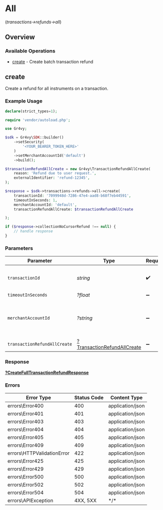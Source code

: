 # All
(*transactions->refunds->all*)

## Overview

### Available Operations

* [create](#create) - Create batch transaction refund

## create

Create a refund for all instruments on a transaction.

### Example Usage

```php
declare(strict_types=1);

require 'vendor/autoload.php';

use Gr4vy;

$sdk = Gr4vy\SDK::builder()
    ->setSecurity(
        '<YOUR_BEARER_TOKEN_HERE>'
    )
    ->setMerchantAccountId('default')
    ->build();

$transactionRefundAllCreate = new Gr4vy\TransactionRefundAllCreate(
    reason: 'Refund due to user request.',
    externalIdentifier: 'refund-12345',
);

$response = $sdk->transactions->refunds->all->create(
    transactionId: '7099948d-7286-47e4-aad8-b68f7eb44591',
    timeoutInSeconds: 1,
    merchantAccountId: 'default',
    transactionRefundAllCreate: $transactionRefundAllCreate

);

if ($response->collectionNoCursorRefund !== null) {
    // handle response
}
```

### Parameters

| Parameter                                                          | Type                                                               | Required                                                           | Description                                                        | Example                                                            |
| ------------------------------------------------------------------ | ------------------------------------------------------------------ | ------------------------------------------------------------------ | ------------------------------------------------------------------ | ------------------------------------------------------------------ |
| `transactionId`                                                    | *string*                                                           | :heavy_check_mark:                                                 | N/A                                                                | 7099948d-7286-47e4-aad8-b68f7eb44591                               |
| `timeoutInSeconds`                                                 | *?float*                                                           | :heavy_minus_sign:                                                 | N/A                                                                |                                                                    |
| `merchantAccountId`                                                | *?string*                                                          | :heavy_minus_sign:                                                 | The ID of the merchant account to use for this request.            | default                                                            |
| `transactionRefundAllCreate`                                       | [?TransactionRefundAllCreate](../../TransactionRefundAllCreate.md) | :heavy_minus_sign:                                                 | N/A                                                                |                                                                    |

### Response

**[?CreateFullTransactionRefundResponse](../../CreateFullTransactionRefundResponse.md)**

### Errors

| Error Type                 | Status Code                | Content Type               |
| -------------------------- | -------------------------- | -------------------------- |
| errors\Error400            | 400                        | application/json           |
| errors\Error401            | 401                        | application/json           |
| errors\Error403            | 403                        | application/json           |
| errors\Error404            | 404                        | application/json           |
| errors\Error405            | 405                        | application/json           |
| errors\Error409            | 409                        | application/json           |
| errors\HTTPValidationError | 422                        | application/json           |
| errors\Error425            | 425                        | application/json           |
| errors\Error429            | 429                        | application/json           |
| errors\Error500            | 500                        | application/json           |
| errors\Error502            | 502                        | application/json           |
| errors\Error504            | 504                        | application/json           |
| errors\APIException        | 4XX, 5XX                   | \*/\*                      |